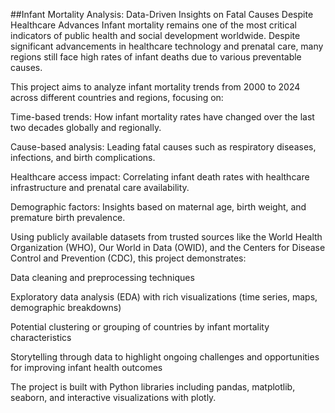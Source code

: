 ##Infant Mortality Analysis: Data-Driven Insights on Fatal Causes Despite Healthcare Advances
Infant mortality remains one of the most critical indicators of public health and social development worldwide. Despite significant advancements in healthcare technology and prenatal care, many regions still face high rates of infant deaths due to various preventable causes.

This project aims to analyze infant mortality trends from 2000 to 2024 across different countries and regions, focusing on:

Time-based trends: How infant mortality rates have changed over the last two decades globally and regionally.

Cause-based analysis: Leading fatal causes such as respiratory diseases, infections, and birth complications.

Healthcare access impact: Correlating infant death rates with healthcare infrastructure and prenatal care availability.

Demographic factors: Insights based on maternal age, birth weight, and premature birth prevalence.

Using publicly available datasets from trusted sources like the World Health Organization (WHO), Our World in Data (OWID), and the Centers for Disease Control and Prevention (CDC), this project demonstrates:

Data cleaning and preprocessing techniques

Exploratory data analysis (EDA) with rich visualizations (time series, maps, demographic breakdowns)

Potential clustering or grouping of countries by infant mortality characteristics

Storytelling through data to highlight ongoing challenges and opportunities for improving infant health outcomes

The project is built with Python libraries including pandas, matplotlib, seaborn, and interactive visualizations with plotly.
